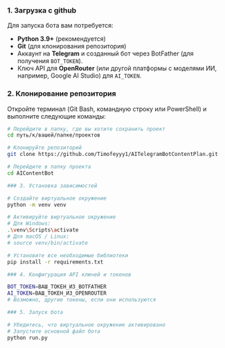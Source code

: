 ### 1. Загрузка с github

Для запуска бота вам потребуется:

*   **Python 3.9+** (рекомендуется)
*   **Git** (для клонирования репозитория)
*   Аккаунт на **Telegram** и созданный бот через BotFather (для получения `BOT_TOKEN`).
*   Ключ API для **OpenRouter** (или другой платформы с моделями ИИ, например, Google AI Studio) для `AI_TOKEN`.

### 2. Клонирование репозитория

Откройте терминал (Git Bash, командную строку или PowerShell) и выполните следующие команды:

```bash
# Перейдите в папку, где вы хотите сохранить проект
cd путь/к/вашей/папке/проектов

# Клонируйте репозиторий
git clone https://github.com/Timofeyyy1/AITelegramBotContentPlan.git

# Перейдите в папку проекта
cd AIContentBot

### 3. Установка зависимостей

# Создайте виртуальное окружение
python -m venv venv

# Активируйте виртуальное окружение
# Для Windows:
.\venv\Scripts\activate
# Для macOS / Linux:
# source venv/bin/activate

# Установите все необходимые библиотеки
pip install -r requirements.txt

### 4. Конфигурация API ключей и токенов

BOT_TOKEN=ВАШ_ТОКЕН_ИЗ_BOTFATHER
AI_TOKEN=ВАШ_ТОКЕН_ИЗ_OPENROUTER
# Возможно, другие токены, если они используются

### 5. Запуск бота

# Убедитесь, что виртуальное окружение активировано
# Запустите основной файл бота
python run.py
